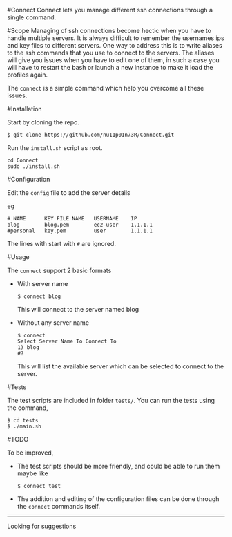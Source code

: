#Connect
Connect lets you manage different ssh connections through a single command.


#Scope
Managing of ssh connections become hectic when you have to handle multiple servers. It is always difficult to remember the usernames ips and key files to different servers. One way to address this is to write aliases to the ssh commands that you use to connect to the servers. The aliases will give you issues when you have to edit one of them, in such a case you will have to restart the bash or launch a new instance to make it load the profiles again.

The `connect` is a simple command which help you overcome all these issues.


#Installation

Start by cloning the repo.

```
$ git clone https://github.com/nu11p01n73R/Connect.git
```

Run the `install.sh` script as root.

```
cd Connect
sudo ./install.sh
```


#Configuration

Edit the `config` file to add the server details

eg

```
# NAME      KEY FILE NAME   USERNAME    IP
blog        blog.pem        ec2-user    1.1.1.1
#personal   key.pem         user        1.1.1.1
```

The lines with start with `#` are ignored.


#Usage

The `connect` support 2 basic formats

- With server name
    ```
    $ connect blog
    ```
    This will connect to the server named blog

- Without any server name
    ```
    $ connect
    Select Server Name To Connect To
    1) blog
    #?
    ```
    This will list the available server which can be selected to connect to the server.


#Tests

The test scripts are included in folder `tests/`. You can run the tests using the command,
```
$ cd tests
$ ./main.sh
```

#TODO

To be improved,
- The test scripts should be more friendly, and could be able to run them maybe like
    ```
    $ connect test
    ```
- The addition and editing of the configuration files can be done through the `connect` commands itself.

<hr>

Looking for suggestions
